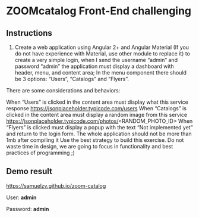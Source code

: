 # ZOOMcatalog Front-End challenging

## Instructions

1. Create a web application using Angular 2+ and Angular Material (If you do not have experience with Material, use other module to replace it) to create a very simple login, when I send the username “admin” and password “admin” the application must display a dashboard with header, menu, and content area; In the menu component there should be 3 options: “Users”, “Catalogs” and “Flyers”.

There are some considerations and behaviors:

When “Users” is clicked in the content area must display what this service response https://jsonplaceholder.typicode.com/users 
When “Catalogs” is clicked in the content area must display a random image from this service https://jsonplaceholder.typicode.com/photos/<RANDOM_PHOTO_ID>
When “Flyers” is clicked must display a popup with the text “Not implemented yet” and return to the login form.
The whole application should not be more than 1mb after compiling it
Use the best strategy to build this exercise. Do not waste time in design, we are going to focus in functionality and best practices of programming ;)

## Demo result
https://samuelzv.github.io/zoom-catalog

User: **admin**

Password: **admin**
